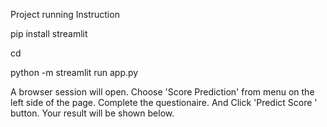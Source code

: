 Project running Instruction

pip install streamlit

cd <project folder>
  
python -m streamlit run app.py
  
A browser session will open. Choose 'Score Prediction' from menu on the left side of the page.
Complete the questionaire. And Click 'Predict Score ' button. Your result will be shown below.
